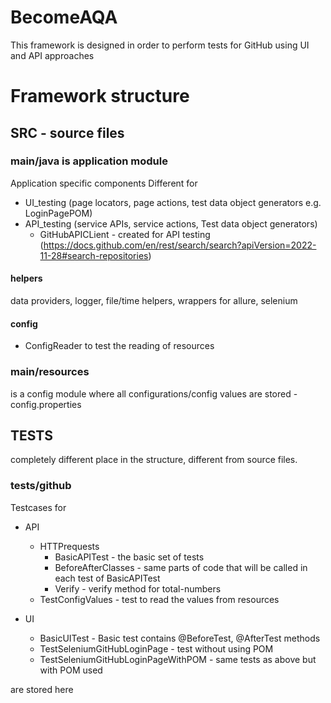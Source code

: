 # BecomeAQA
This  framework is designed in order to perform tests for GitHub using UI and API approaches


# Framework structure
## SRC - source files


### main/java is application module
Application specific components
Different for 
- UI_testing (page locators, page actions, test data object generators e.g. LoginPagePOM)
- API_testing (service APIs, service actions, Test data object generators)
  - GitHubAPICLient - created for API testing (https://docs.github.com/en/rest/search/search?apiVersion=2022-11-28#search-repositories)

#### helpers
data providers, logger, file/time helpers, wrappers for allure, selenium

#### config
- ConfigReader to test the reading of resources

### main/resources 
is a config module where all configurations/config values are stored
-config.properties


## TESTS
completely different place in the structure, different from source files.
### tests/github
Testcases for 
- API
    - HTTPrequests
      - BasicAPITest - the basic set of tests
      - BeforeAfterClasses - same parts of code that will be called in each test of BasicAPITest
      - Verify - verify method for total-numbers
    - TestConfigValues - test to read the values from resources

- UI
  - BasicUITest - Basic test contains @BeforeTest, @AfterTest methods
  - TestSeleniumGitHubLoginPage - test without using POM
  - TestSeleniumGitHubLoginPageWithPOM - same tests as above but with POM used

are stored here

